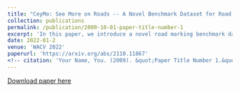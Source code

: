 ```yaml
---
title: "CeyMo: See More on Roads -- A Novel Benchmark Dataset for Road Marking Detection"
collection: publications
permalink: /publication/2009-10-01-paper-title-number-1
excerpt: 'In this paper, we introduce a novel road marking benchmark dataset for road marking detection, addressing the limitations in the existing publicly available datasets such as lack of challenging scenarios, prominence given to lane markings, unavailability of an evaluation script, lack of annotation formats and lower resolutions. Our dataset consists of 2887 total images with 4706 road marking instances belonging to 11 classes. The images have a high resolution of 1920 x 1080 and capture a wide range of traffic, lighting and weather conditions. We provide road marking annotations in polygons, bounding boxes and pixel-level segmentation masks to facilitate a diverse range of road marking detection algorithms. The evaluation metrics and the evaluation script we provide, will further promote direct comparison of novel approaches for road marking detection with existing methods. Furthermore, we evaluate the effectiveness of using both instance segmentation and object detection based approaches for the road marking detection task. Speed and accuracy scores for two instance segmentation models and two object detector models are provided as a performance baseline for our benchmark dataset. The dataset and the evaluation script will be publicly available.'
date: 2022-01-2
venue: 'WACV 2022'
paperurl: 'https://arxiv.org/abs/2110.11867'
<!-- citation: 'Your Name, You. (2009). &quot;Paper Title Number 1.&quot; <i>Journal 1</i>. 1(1).' -->
---
```

<!-- This paper is about the number 1. The number 2 is left for future work. -->

[Download paper here](https://arxiv.org/abs/2110.11867)

<!-- Recommended citation: Your Name, You. (2009). "Paper Title Number 1." <i>Journal 1</i>. 1(1). -->
